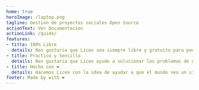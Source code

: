```yaml
---
home: true
heroImage: /laptop.png
tagline: Gestion de proyectos sociales Open Source
actionText: Ver Documentacion
actionLink: /guide/
features:
- title: 100% Libre
  details: Nos gustaria que Liceo sea siempre libre y gratuito para poder ayudar al mayor numero de personas posible.
- title: Practico y Sencillo
  details: Nos gustaria que Liceo ayude a solucionar los problemas de gestion a los que se enfrentan los trabajadores sociales cada dia, de manera practica y sencilla.
- title: Hecho con ❤️
  details: Hacemos Liceo con la idea de ayudar a que el mundo sea un sitio un poquito mejor.
footer: Made by with ❤️
---
```

